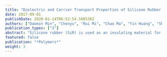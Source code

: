 ```yaml
---
title: "Dielectric and Carrier Transport Properties of Silicone Rubber Degraded by Gamma Irradiation"
date: 2017-09-01
publishDate: 2020-01-14T06:52:54.588536Z
authors: ["Daomin Min", "Chenyu", "Rui Mi", "Chao Ma", "Yin Huang", "Shengtao Li", "Qingzhou Wu", "Zhaoliang Xing"]
publication_types: ["2"]
abstract: "Silicone rubber (SiR) is used as an insulating material for cables installed in a nuclear power plant. Gamma rays irradiated SiR sheets for various periods at temperatures of 145 and 185 <sup>o</sup>C, and the resultant changes were analyzed by examining complex permittivity spectra and surface potential decay characteristics. Three different processes, namely, instantaneous polarization, electrode polarization due to the accumulation of ions to form double charge layers at dielectric/electrode interfaces, and DC conduction caused by directional hopping of ions, contribute to the complex permittivity. By fitting the spectra to theoretical equations, we can obtain the dielectric constant at high frequencies, concentration and of ions and DC conductivity for the pristine and degraded samples. The instantaneous polarization becomes active with an increase of dose and ageing temperature. The thermal expansion coefficient estimated from the temperature dependence of dielectric constant at high frequencies becomes smaller with an increase in dose, which is in good agreement with the experimental results of the swelling ratio. Additionally, trap distributions are calculated from surface potential decay measurements and analyzed to explain the variation in conductivity. Trap energy increases firstly, and then decreases with an increase in dose, leading to a similar change in DC conductivity. It is concluded that generations of both oxidative products and mobile ions, as well as the occurrence of chain scission and crosslinking are simultaneously induced by gamma rays. "
featured: false
publication: "*Polymers*"
weight: 3
---
```


